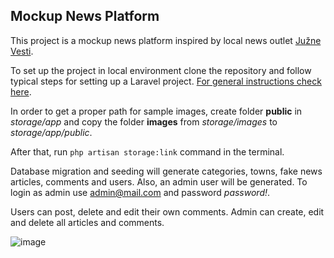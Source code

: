 

## Mockup News Platform

This project is a mockup news platform inspired by local news outlet [Južne Vesti](https://www.juznevesti.com/).

To set up the project in local environment clone the repository and follow typical steps for setting up a Laravel project. [For general instructions check here](https://devmarketer.io/learn/setup-laravel-project-cloned-github-com/).

In order to get a proper path for sample images, create folder **public** in *storage/app* and copy the folder **images** from *storage/images* to *storage/app/public*.

After that, run `php artisan storage:link` command in the terminal.

Database migration and seeding will generate categories, towns, fake news articles, comments and users. Also, an admin user will be generated. To login as admin use admin@mail.com and password *password!*.

Users can post, delete and edit their own comments. Admin can create, edit and delete all articles and comments.

![image](https://user-images.githubusercontent.com/49712842/176897572-b1072dbe-595b-41c0-9995-b1915f86cd4d.png)
